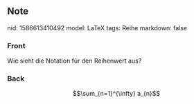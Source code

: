 ## Note
nid: 1586613410492
model: LaTeX
tags: Reihe
markdown: false

### Front
Wie sieht die Notation für den Reihenwert aus?

### Back
$$\sum_{n=1}^{\infty} a_{n}$$
